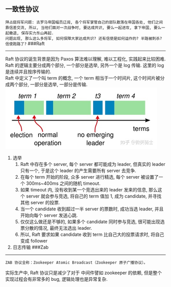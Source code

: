 ## 一致性协议
`拜占庭将军问题: 古罗马帝国幅员辽阔, 各个将军掌管自己的部队散落在帝国各处, 他们之间靠信差交流, 所以, 当他们面对一次战争时, 要达成共识, 要么一起进攻, 拿下帝国, 要么一起撤退, 保存实力东山再起.`  
`问题出现, 那么这么多将军, 如何保障大家达成共识? 还有信使是如何运作的? 半路被刺杀? 信使跑路了?`
###Raft
***
Raft 协议的诞生背景是因为 Paxos 算法难以理解, 难以工程化, 实践起来比较困难.  
Raft 的逻辑主要分成两个部分, 一个部分是选举, 另外一个是 log 传输. 这里的 log 是连续并且按序传输的.   
Raft 中定义了一个叫 term 的概念, 一个 term 相当于一个时间片, 这个时间片被分成两个部分, 一部分是选举, 一部分是传输.
![img.png](raft-term.png)
1. 选举
   1. Raft 中存在多个 server, 每个 server 都可能成为 leader, 但真实的 leader 只有一个, 于是这个 leader 的产生需要所有 server 去竞争.
   2. 在每个 term 开始的阶段, 众多 server 进行精选, 每个 server 被设置了一个 300ms~400ms 之间的随机 timeout.
   3. 如果 timeout 内, 没有收到某一个竞选出来的 leader 发来的信息, 那么这个 server 就会参与竞选, 将自己的 term 值加 1, 成为 candidate, 并寻找其他 server 的投票.
   4. 当一个 candidate 收到超过一半 server 的票数时, 成功当选 leader, 并且开始向每个 server 发送心跳.
   5. 仅仅这么做还是不够的, 如果多个 candidate 同时参与竞选, 很可能出现选票分散的情况, 最终无法选出 leader.
   6. 所以, Raft 要求如果 candidate 收到 term 比自己大的投票请求时, 将自己变成 follower
2. 日志传输
###Zab
***
`ZAB 协议全称：Zookeeper Atomic Broadcast（Zookeeper 原子广播协议）。`

实际生产中, Raft 协议只是减少了对于 中间件譬如 zookeeper 的依赖, 但是整个实现过程会有非常多的 bug, 逻辑处理也是异常复杂.